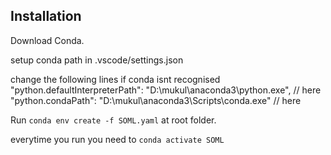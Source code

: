 

## Installation

Download Conda.

setup conda path in .vscode/settings.json

change the following lines if conda isnt recognised
  "python.defaultInterpreterPath": "D:\\mukul\\anaconda3\\python.exe",   // here 
  "python.condaPath": "D:\\mukul\\anaconda3\\Scripts\\conda.exe" // here


Run `conda env create -f SOML.yaml` at root folder.

everytime you run 
you need to `conda activate SOML`